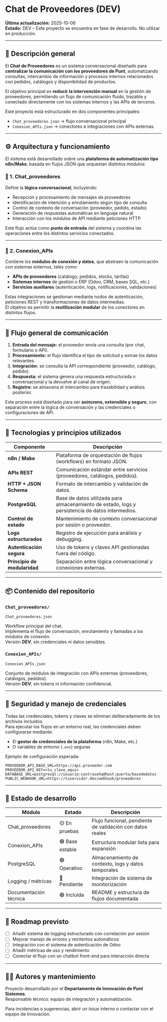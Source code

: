 # Chat de Proveedores (DEV)

**Última actualización:** 2025-10-06  
**Estado:** DEV – Este proyecto se encuentra en fase de desarrollo. No utilizar en producción.

---

## 🧩 Descripción general

El **Chat de Proveedores** es un sistema conversacional diseñado para **centralizar la comunicación con los proveedores de Punt**, automatizando consultas, intercambio de información y procesos internos relacionados con pedidos, catálogos y disponibilidad de productos.

El objetivo principal es **reducir la intervención manual** en la gestión de proveedores, permitiendo un flujo de comunicación fluido, trazable y conectado directamente con los sistemas internos y las APIs de terceros.

Este proyecto está estructurado en dos componentes principales:
- `Chat_proveedores.json` → flujo conversacional principal  
- `Conexion_APIs.json` → conectores e integraciones con APIs externas

---

## ⚙️ Arquitectura y funcionamiento

El sistema está desarrollado sobre una **plataforma de automatización tipo n8n/Make**, basada en flujos JSON que orquestan distintos módulos:

### 🔸 1. Chat_proveedores
Define la **lógica conversacional**, incluyendo:
- Recepción y procesamiento de mensajes de proveedores  
- Identificación de intención y enrutamiento según tipo de consulta  
- Control de contexto de conversación (proveedor, pedido, estado)  
- Generación de respuestas automáticas en lenguaje natural  
- Interacción con los módulos de API mediante peticiones HTTP  

Este flujo actúa como **punto de entrada** del sistema y coordina las operaciones entre los distintos servicios conectados.

---

### 🔸 2. Conexion_APIs
Contiene los **módulos de conexión y datos**, que abstraen la comunicación con sistemas externos, tales como:
- **APIs de proveedores** (catálogo, pedidos, stocks, tarifas)  
- **Sistemas internos** de gestión o ERP (Odoo, CRM, bases SQL, etc.)  
- **Servicios auxiliares** (autenticación, logs, notificaciones, validaciones)

Estas integraciones se gestionan mediante nodos de autenticación, peticiones REST y transformaciones de datos intermedias.  
El objetivo es permitir la **reutilización modular** de los conectores en distintos flujos.

---

## 💬 Flujo general de comunicación

1. **Entrada del mensaje:** el proveedor envía una consulta (por chat, formulario o API).  
2. **Procesamiento:** el flujo identifica el tipo de solicitud y extrae los datos relevantes.  
3. **Integración:** se consulta la API correspondiente (proveedor, catálogo, pedido).  
4. **Respuesta:** el sistema genera una respuesta estructurada o conversacional y la devuelve al canal de origen.  
5. **Registro:** se almacena el intercambio para trazabilidad y análisis posterior.

Este proceso está diseñado para ser **asíncrono, extensible y seguro**, con separación entre la lógica de conversación y las credenciales o configuraciones de API.

---

## 🧠 Tecnologías y principios utilizados

| Componente | Descripción |
|-------------|--------------|
| **n8n / Make** | Plataforma de orquestación de flujos (workflows) en formato JSON. |
| **APIs REST** | Comunicación estándar entre servicios (proveedores, catálogos, pedidos). |
| **HTTP + JSON Schema** | Formato de intercambio y validación de datos. |
| **PostgreSQL** | Base de datos utilizada para almacenamiento de estado, logs y persistencia de datos intermedios. |
| **Control de estado** | Mantenimiento de contexto conversacional por sesión o proveedor. |
| **Logs estructurados** | Registro de ejecución para análisis y debugging. |
| **Autenticación segura** | Uso de tokens y claves API gestionadas fuera del código. |
| **Principio de modularidad** | Separación entre lógica conversacional y conexiones externas. |

---

## 📦 Contenido del repositorio

### `Chat_proveedores/`
```
Chat_proveedores.json
```
Workflow principal del chat.  
Implementa el flujo de conversación, enrutamiento y llamadas a los módulos de conexión.  
Versión **DEV**, sin credenciales ni datos sensibles.

### `Conexion_APIs/`
```
Conexion_APIs.json
```
Conjunto de módulos de integración con APIs externas (proveedores, catálogos, pedidos).  
Versión **DEV**, sin tokens ni información confidencial.

---

## 🔐 Seguridad y manejo de credenciales

Todas las credenciales, tokens y claves se eliminan deliberadamente de los archivos incluidos.  
Para ejecutar los flujos en un entorno real, las credenciales deben configurarse mediante:
- El **gestor de credenciales de la plataforma** (n8n, Make, etc.)
- O variables de entorno (`.env`) seguras

Ejemplo de configuración esperada:
```
PROVEEDOR_API_BASE_URL=https://api.proveedor.com
PROVEEDOR_API_KEY=<tu_clave_aqui>
DATABASE_URL=postgresql://usuario:contraseña@host:puerto/basededatos
PUBLIC_WEBHOOK_URL=https://tuservidor.dev/webhook/proveedores
```

---

## 🧱 Estado de desarrollo

| Módulo | Estado | Descripción |
|--------|---------|-------------|
| Chat_proveedores | 🟡 En pruebas | Flujo funcional, pendiente de validación con datos reales |
| Conexion_APIs | 🟢 Base estable | Estructura modular lista para expansión |
| PostgreSQL | 🟢 Operativo | Almacenamiento de contexto, logs y datos temporales |
| Logging / métricas | 🔴 Pendiente | Integración de sistema de monitorización |
| Documentación técnica | 🟢 Incluida | README y estructura de flujos documentada |

---

## 🧭 Roadmap previsto

- [ ] Añadir sistema de logging estructurado con correlación por sesión  
- [ ] Mejorar manejo de errores y reintentos automáticos  
- [ ] Integración con el sistema de autenticación de Odoo  
- [ ] Añadir métricas de uso y rendimiento  
- [ ] Conectar el flujo con un chatbot front-end para interacción directa  

---

## 🧑‍💻 Autores y mantenimiento

Proyecto desarrollado por el **Departamento de Innovación de Punt Sistemes**.  
Responsable técnico: equipo de integración y automatización.  

Para incidencias o sugerencias, abrir un *issue* interno o contactar con el equipo de innovación.
